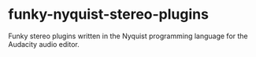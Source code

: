 # funky-nyquist-stereo-plugins
Funky stereo plugins written in the Nyquist programming language for the Audacity audio editor.
